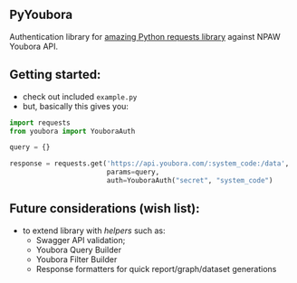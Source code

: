 ## PyYoubora

Authentication library for [amazing Python requests library](https://github.com/requests/requests)
 against NPAW Youbora API.
 

 
## Getting started:
- check out included `example.py`
- but, basically this gives you:

```python
import requests
from youbora import YouboraAuth

query = {}

response = requests.get('https://api.youbora.com/:system_code:/data',
                        params=query,
                        auth=YouboraAuth("secret", "system_code")
```

## Future considerations (wish list):
- to extend library with _helpers_ such as:
    - Swagger API validation;
    - Youbora Query Builder
    - Youbora Filter Builder
    - Response formatters for quick report/graph/dataset generations